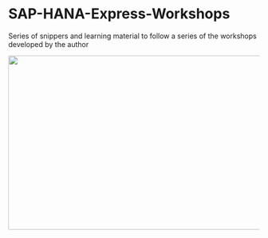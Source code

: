 # SAP-HANA-Express-Workshops
Series of snippers and learning material to follow a series of the workshops developed by the author

<img align="center" width="850" height="350" src="https://www.informationweek.com/big-data/how-it-supports-the-data-science-operation/a/d-id/1336246?image_number=1">

